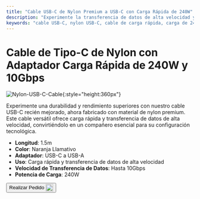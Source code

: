 ```yaml
---
title: "Cable USB-C de Nylon Premium a USB-C con Carga Rápida de 240W"
description: "Experimente la transferencia de datos de alta velocidad y la carga rápida con nuestro cable USB-C de nylon premium a USB-C, diseñado para durabilidad y rendimiento."
keywords: "cable USB-C, nylon USB-C, cable de carga rápida, carga de 240W, transferencia de datos de alta velocidad"
---
```


# Cable de Tipo-C de Nylon con Adaptador Carga Rápida de 240W y 10Gbps

![Nylon-USB-C-Cable](/images/product/part/nylon-usb-c-cable.jpg){:style="height:360px"}

Experimente una durabilidad y rendimiento superiores con nuestro cable USB-C recién mejorado, ahora fabricado con material de nylon premium. Este cable versátil ofrece carga rápida y transferencia de datos de alta velocidad, convirtiéndolo en un compañero esencial para su configuración tecnológica.

- **Longitud**: 1.5m
- **Color**: Naranja Llamativo
- **Adaptador**: USB-C a USB-A
- **Uso**: Carga rápida y transferencia de datos de alta velocidad
- **Velocidad de Transferencia de Datos**: Hasta 10Gbps
- **Potencia de Carga**: 240W

<button class="md-button" onclick="window.location.href='https://shop.techxartisan.com/products/upgraded-nylon-usb-c-cable-240w-fast-charging-10gbps-data-transfer-1-5m-with-usb-a-adapter-eye-catching-orange'"> Realizar Pedido <img src="/images/trademark/txa.svg" alt="TxA Shop" style="vertical-align: middle; height: 20px;"></button>
